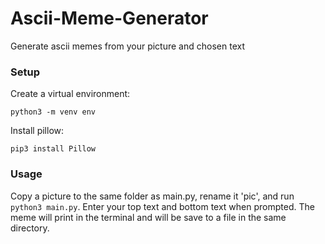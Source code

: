 # Ascii-Meme-Generator
Generate ascii memes from your picture and chosen text

### Setup
Create a virtual environment:
```
python3 -m venv env
```
Install pillow:
```
pip3 install Pillow
```

### Usage
Copy a picture to the same folder as main.py, rename it 'pic', and run `python3 main.py`. Enter your top text and bottom text when prompted. The meme will print in the 
terminal and will be save to a file in the same directory.
